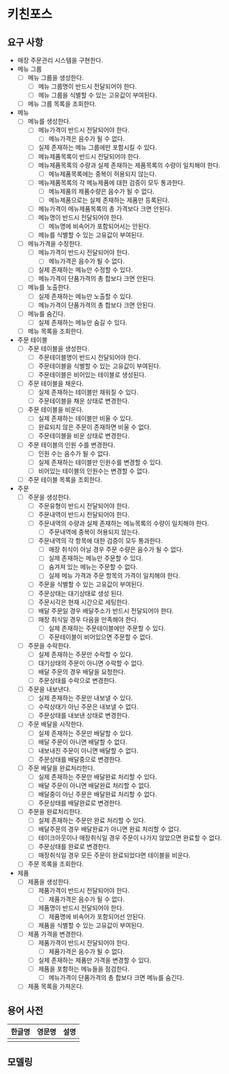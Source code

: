 # 키친포스

## 요구 사항

- 매장 주문관리 시스템을 구현한다.
- 메뉴 그룹
    - [ ] 메뉴 그룹을 생성한다.
        - [ ] 메뉴 그룹명이 반드시 전달되어야 한다.
        - [ ] 메뉴 그룹을 식별할 수 있는 고유값이 부여된다.
    - [ ] 메뉴 그룹 목록을 조회한다.
- 메뉴
    - [ ] 메뉴를 생성한다.
        - [ ] 메뉴가격이 반드시 전달되어야 한다.
            - [ ] 메뉴가격은 음수가 될 수 없다.
        - [ ] 실제 존재하는 메뉴 그룹에만 포함시킬 수 있다.
        - [ ] 메뉴제품목록이 반드시 전달되어야 한다.
        - [ ] 메뉴제품목록의 수량과 실제 존재하는 제품목록의 수량이 일치해야 한다.
            - [ ] 메뉴제품목록에는 중복이 허용되지 않는다.
        - [ ] 메뉴제품목록의 각 메뉴제품에 대한 검증이 모두 통과한다.
            - [ ] 메뉴제품의 제품수량은 음수가 될 수 없다.
            - [ ] 메뉴제품으로는 실제 존재하는 제품만 등록된다.
        - [ ] 메뉴가격이 메뉴제품목록의 총 가격보다 크면 안된다.
        - [ ] 메뉴명이 반드시 전달되어야 한다.
            - [ ] 메뉴명에 비속어가 포함되어서는 안된다.
        - [ ] 메뉴를 식별할 수 있는 고유값이 부여된다.
    - [ ] 메뉴가격을 수정한다.
        - [ ] 메뉴가격이 반드시 전달되어야 한다.
            - [ ] 메뉴가격은 음수가 될 수 없다.
        - [ ] 실제 존재하는 메뉴만 수정할 수 있다.
        - [ ] 메뉴가격이 단품가격의 총 합보다 크면 안된다.
    - [ ] 메뉴를 노출한다.
        - [ ] 실제 존재하는 메뉴만 노출할 수 있다.
        - [ ] 메뉴가격이 단품가격의 총 합보다 크면 안된다.
    - [ ] 메뉴를 숨긴다.
        - [ ] 실제 존재하는 메뉴만 숨길 수 있다.
    - [ ] 메뉴 목록을 조회한다.
- 주문 테이블
    - [ ] 주문 테이블을 생성한다.
        - [ ] 주문테이블명이 반드시 전달되어야 한다.
        - [ ] 주문테이블을 식별할 수 있는 고유값이 부여된다.
        - [ ] 주문테이블은 비어있는 테이블로 생성된다.
    - [ ] 주문 테이블을 채운다.
        - [ ] 실제 존재하는 테이블만 채워질 수 있다.
        - [ ] 주문테이블을 채운 상태로 변경한다.
    - [ ] 주문 테이블을 비운다.
        - [ ] 실제 존재하는 테이블만 비울 수 있다.
        - [ ] 완료되지 않은 주문이 존재하면 비울 수 없다.
        - [ ] 주문테이블을 비운 상태로 변경한다.
    - [ ] 주문 테이블의 인원 수를 변경한다.
        - [ ] 인원 수는 음수가 될 수 없다.
        - [ ] 실제 존재하는 테이블만 인원수를 변경할 수 있다.
        - [ ] 비어있는 테이블의 인원수는 변경할 수 없다.
    - [ ] 주문 테이블 목록을 조회한다.
- 주문
    - [ ] 주문을 생성한다.
        - [ ] 주문유형이 반드시 전달되어야 한다.
        - [ ] 주문내역이 반드시 전달되어야 한다.
        - [ ] 주문내역의 수량과 실제 존재하는 메뉴목록의 수량이 일치해야 한다.
            - [ ] 주문내역에 중복이 허용되지 않는다.
        - [ ] 주문내역의 각 항목에 대한 검증이 모두 통과한다.
            - [ ] 매장 취식이 아닐 경우 주문 수량은 음수가 될 수 없다.
            - [ ] 실제 존재하는 메뉴만 주문할 수 있다.
            - [ ] 숨겨져 있는 메뉴는 주문할 수 없다.
            - [ ] 실제 메뉴 가격과 주문 항목의 가격이 일치해야 한다.
        - [ ] 주문을 식별할 수 있는 고유값이 부여된다.
        - [ ] 주문상태는 대기상태로 생성 된다.
        - [ ] 주문시각은 현재 시간으로 세팅한다.
        - [ ] 배달 주문일 경우 배달주소가 반드시 전달되어야 한다.
        - [ ] 매장 취식일 경우 다음을 만족해야 한다.
            - [ ] 실제 존재하는 주문테이블에만 주문할 수 있다.
            - [ ] 주문테이블이 비어있으면 주문할 수 없다.
    - [ ] 주문을 수락한다.
        - [ ] 실제 존재하는 주문만 수락할 수 있다.
        - [ ] 대기상태의 주문이 아니면 수락할 수 없다.
        - [ ] 배달 주문의 경우 배달을 요청한다.
        - [ ] 주문상태를 수락으로 변경한다.
    - [ ] 주문을 내보낸다.
        - [ ] 실제 존재하는 주문만 내보낼 수 있다.
        - [ ] 수락상태가 아닌 주문은 내보낼 수 없다.
        - [ ] 주문상태를 내보낸 상태로 변경한다.
    - [ ] 주문 배달을 시작한다.
        - [ ] 실제 존재하는 주문만 배달할 수 있다.
        - [ ] 배달 주문이 아니면 배달할 수 없다.
        - [ ] 내보내진 주문이 아니면 배달할 수 없다.
        - [ ] 주문상태를 배달중으로 변경한다.
    - [ ] 주문 배달을 완료처리한다.
        - [ ] 실제 존재하는 주문만 배달완료 처리할 수 있다.
        - [ ] 배달 주문이 아니면 배달완료 처리할 수 없다.
        - [ ] 배달중이 아닌 주문은 배달완료 처리할 수 없다.
        - [ ] 주문상태를 배달완료로 변경한다.
    - [ ] 주문을 완료처리한다.
        - [ ] 실제 존재하는 주문만 완료 처리할 수 있다.
        - [ ] 배달주문의 경우 배달완료가 아니면 완료 처리할 수 없다.
        - [ ] 테이크아웃이나 매장취식일 경우 주문이 나가지 않았으면 완료할 수 없다.
        - [ ] 주문상태를 완료로 변경한다.
        - [ ] 매장취식일 경우 모든 주문이 완료되었다면 테이블을 비운다.
    - [ ] 주문 목록을 조회한다.
- 제품
    - [ ] 제품을 생성한다.
        - [ ] 제품가격이 반드시 전달되어야 한다.
            - [ ] 제품가격은 음수가 될 수 없다.
        - [ ] 제품명이 반드시 전달되어야 한다.
            - [ ] 제품명에 비속어가 포함되어선 안된다.
        - [ ] 제품을 식별할 수 있는 고유값이 부여된다.
    - [ ] 제품 가격을 변경한다.
        - [ ] 제품가격이 반드시 전달되어야 한다.
            - [ ] 제품가격은 음수가 될 수 없다.
        - [ ] 실제 존재하는 제품만 가격을 변경할 수 있다.
        - [ ] 제품을 포함하는 메뉴들을 점검한다.
            - [ ] 메뉴가격이 단품가격의 총 합보다 크면 메뉴를 숨긴다.
    - [ ] 제품 목록을 가져온다.

## 용어 사전

| 한글명 | 영문명 | 설명 |
| --- | --- | --- |
|  |  |  |

## 모델링
